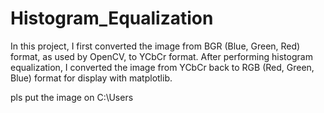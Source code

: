 # Histogram_Equalization

In this project, I first converted the image from BGR (Blue, Green, Red) format, as used by OpenCV, to YCbCr format. After performing histogram equalization, I converted the image from YCbCr back to RGB (Red, Green, Blue) format for display with matplotlib.

pls put the image on C:\Users
